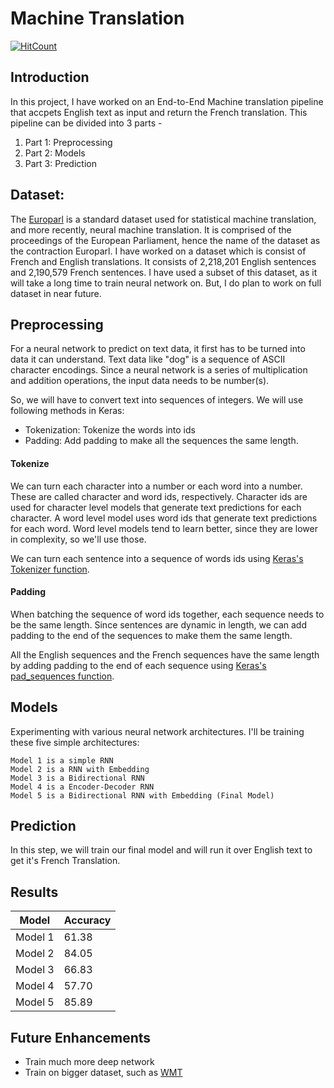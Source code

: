 # Machine Translation
[![HitCount](http://hits.dwyl.com/pradeepsinngh/https://githubcom/pradeepsinngh/Neural-Machine-Translation.svg)](http://hits.dwyl.com/pradeepsinngh/https://githubcom/pradeepsinngh/Neural-Machine-Translation)

## Introduction
In this project, I have worked on an End-to-End Machine translation pipeline that accpets English text as input and return the French translation. This pipeline can be divided into 3 parts -
1. Part 1: Preprocessing 
2. Part 2: Models
3. Part 3: Prediction

## Dataset:
The [Europarl](http://www.statmt.org/europarl/) is a standard dataset used for statistical machine translation, and more recently, neural machine translation. It is comprised of the proceedings of the European Parliament, hence the name of the dataset as the contraction Europarl. I have worked on a dataset which is consist of French and English translations. It  consists  of  2,218,201  English  sentences  and  2,190,579  French sentences.  I have used a subset of this dataset,  as it will take a long time to train neural network on. But, I do plan to work on full dataset in near future.

## Preprocessing

For a neural network to predict on text data, it first has to be turned into data it can understand. Text data like "dog" is a sequence of ASCII character encodings. Since a neural network is a series of multiplication and addition operations, the input data needs to be number(s).

So, we will have to convert text into sequences of integers. We will use following methods in Keras:

- Tokenization: Tokenize the words into ids
- Padding: Add padding to make all the sequences the same length.

#### Tokenize

We can turn each character into a number or each word into a number. These are called character and word ids, respectively. Character ids are used for character level models that generate text predictions for each character. A word level model uses word ids that generate text predictions for each word. Word level models tend to learn better, since they are lower in complexity, so we'll use those.

We can turn each sentence into a sequence of words ids using [Keras's Tokenizer function](https://keras.io/preprocessing/text/#tokenizer).

#### Padding

When batching the sequence of word ids together, each sequence needs to be the same length. Since sentences are dynamic in length, we can add padding to the end of the sequences to make them the same length.

All the English sequences and the French sequences have the same length by adding padding to the end of each sequence using [Keras's pad_sequences function](https://keras.io/preprocessing/sequence/#pad_sequences).

## Models

Experimenting with various neural network architectures. I'll be training these five simple architectures:

    Model 1 is a simple RNN
    Model 2 is a RNN with Embedding
    Model 3 is a Bidirectional RNN
    Model 4 is a Encoder-Decoder RNN
    Model 5 is a Bidirectional RNN with Embedding (Final Model)

## Prediction

In this step, we will train our final model and will run it over English text to get it's French Translation.

## Results

| Model    | Accuracy|
| -------- | --------|
| Model 1  | 61.38   |
| Model 2  | 84.05  |
| Model 3  | 66.83  |
| Model 4  | 57.70  |
| Model 5  | 85.89  |

## Future Enhancements 
- Train much more deep network
- Train on bigger dataset, such as [WMT](http://www.statmt.org/)
